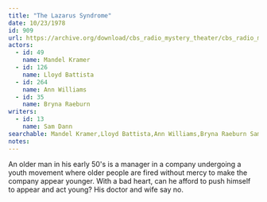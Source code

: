 ```yaml
---
title: "The Lazarus Syndrome"
date: 10/23/1978
id: 909
url: https://archive.org/download/cbs_radio_mystery_theater/cbs_radio_mystery_theater-0901-0950.zip/cbs_radio_mystery_theater-0901-0950%2Fcbsrmt_0909_the_lazarus_syndrome.mp3
actors:  
  - id: 49
    name: Mandel Kramer  
  - id: 126
    name: Lloyd Battista  
  - id: 264
    name: Ann Williams  
  - id: 35
    name: Bryna Raeburn
writers:  
  - id: 13
    name: Sam Dann
searchable: Mandel Kramer,Lloyd Battista,Ann Williams,Bryna Raeburn Sam Dann
notes:  
---
```

An older man in his early 50's is a manager in a company undergoing a youth movement where older people are fired without mercy to make the company appear younger. With a bad heart, can he afford to push himself to appear and act young? His doctor and wife say no.